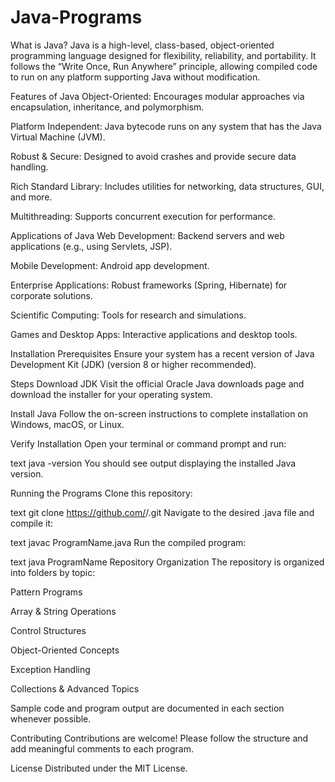 # Java-Programs
What is Java?
Java is a high-level, class-based, object-oriented programming language designed for flexibility, reliability, and portability. It follows the “Write Once, Run Anywhere” principle, allowing compiled code to run on any platform supporting Java without modification.

Features of Java
Object-Oriented: Encourages modular approaches via encapsulation, inheritance, and polymorphism.

Platform Independent: Java bytecode runs on any system that has the Java Virtual Machine (JVM).

Robust & Secure: Designed to avoid crashes and provide secure data handling.

Rich Standard Library: Includes utilities for networking, data structures, GUI, and more.

Multithreading: Supports concurrent execution for performance.

Applications of Java
Web Development: Backend servers and web applications (e.g., using Servlets, JSP).

Mobile Development: Android app development.

Enterprise Applications: Robust frameworks (Spring, Hibernate) for corporate solutions.

Scientific Computing: Tools for research and simulations.

Games and Desktop Apps: Interactive applications and desktop tools.

Installation
Prerequisites
Ensure your system has a recent version of Java Development Kit (JDK) (version 8 or higher recommended).

Steps
Download JDK
Visit the official Oracle Java downloads page and download the installer for your operating system.

Install Java
Follow the on-screen instructions to complete installation on Windows, macOS, or Linux.

Verify Installation
Open your terminal or command prompt and run:

text
java -version
You should see output displaying the installed Java version.

Running the Programs
Clone this repository:

text
git clone https://github.com/<your-username>/<repo-name>.git
Navigate to the desired .java file and compile it:

text
javac ProgramName.java
Run the compiled program:

text
java ProgramName
Repository Organization
The repository is organized into folders by topic:

Pattern Programs

Array & String Operations

Control Structures

Object-Oriented Concepts

Exception Handling

Collections & Advanced Topics

Sample code and program output are documented in each section whenever possible.

Contributing
Contributions are welcome! Please follow the structure and add meaningful comments to each program.

License
Distributed under the MIT License.
